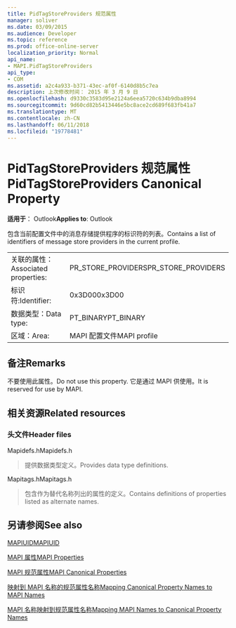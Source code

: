 ```yaml
---
title: PidTagStoreProviders 规范属性
manager: soliver
ms.date: 03/09/2015
ms.audience: Developer
ms.topic: reference
ms.prod: office-online-server
localization_priority: Normal
api_name:
- MAPI.PidTagStoreProviders
api_type:
- COM
ms.assetid: a2c4a933-b371-43ec-af0f-6140d8b5c7ea
description: 上次修改时间： 2015 年 3 月 9 日
ms.openlocfilehash: d9330c3583d95e2124a6eea5720c634b9dba8994
ms.sourcegitcommit: 9d60cd82b5413446e5bc8ace2cd689f683fb41a7
ms.translationtype: MT
ms.contentlocale: zh-CN
ms.lasthandoff: 06/11/2018
ms.locfileid: "19778481"
---
```

# <a name="pidtagstoreproviders-canonical-property"></a><span data-ttu-id="5b8e4-103">PidTagStoreProviders 规范属性</span><span class="sxs-lookup"><span data-stu-id="5b8e4-103">PidTagStoreProviders Canonical Property</span></span>

  
  
<span data-ttu-id="5b8e4-104">**适用于**： Outlook</span><span class="sxs-lookup"><span data-stu-id="5b8e4-104">**Applies to**: Outlook</span></span> 
  
<span data-ttu-id="5b8e4-105">包含当前配置文件中的消息存储提供程序的标识符的列表。</span><span class="sxs-lookup"><span data-stu-id="5b8e4-105">Contains a list of identifiers of message store providers in the current profile.</span></span>
  
|||
|:-----|:-----|
|<span data-ttu-id="5b8e4-106">关联的属性：</span><span class="sxs-lookup"><span data-stu-id="5b8e4-106">Associated properties:</span></span>  <br/> |<span data-ttu-id="5b8e4-107">PR_STORE_PROVIDERS</span><span class="sxs-lookup"><span data-stu-id="5b8e4-107">PR_STORE_PROVIDERS</span></span>  <br/> |
|<span data-ttu-id="5b8e4-108">标识符:</span><span class="sxs-lookup"><span data-stu-id="5b8e4-108">Identifier:</span></span>  <br/> |<span data-ttu-id="5b8e4-109">0x3D00</span><span class="sxs-lookup"><span data-stu-id="5b8e4-109">0x3D00</span></span>  <br/> |
|<span data-ttu-id="5b8e4-110">数据类型：</span><span class="sxs-lookup"><span data-stu-id="5b8e4-110">Data type:</span></span>  <br/> |<span data-ttu-id="5b8e4-111">PT_BINARY</span><span class="sxs-lookup"><span data-stu-id="5b8e4-111">PT_BINARY</span></span>  <br/> |
|<span data-ttu-id="5b8e4-112">区域：</span><span class="sxs-lookup"><span data-stu-id="5b8e4-112">Area:</span></span>  <br/> |<span data-ttu-id="5b8e4-113">MAPI 配置文件</span><span class="sxs-lookup"><span data-stu-id="5b8e4-113">MAPI profile</span></span>  <br/> |
   
## <a name="remarks"></a><span data-ttu-id="5b8e4-114">备注</span><span class="sxs-lookup"><span data-stu-id="5b8e4-114">Remarks</span></span>

<span data-ttu-id="5b8e4-115">不要使用此属性。</span><span class="sxs-lookup"><span data-stu-id="5b8e4-115">Do not use this property.</span></span> <span data-ttu-id="5b8e4-116">它是通过 MAPI 供使用。</span><span class="sxs-lookup"><span data-stu-id="5b8e4-116">It is reserved for use by MAPI.</span></span>
  
## <a name="related-resources"></a><span data-ttu-id="5b8e4-117">相关资源</span><span class="sxs-lookup"><span data-stu-id="5b8e4-117">Related resources</span></span>

### <a name="header-files"></a><span data-ttu-id="5b8e4-118">头文件</span><span class="sxs-lookup"><span data-stu-id="5b8e4-118">Header files</span></span>

<span data-ttu-id="5b8e4-119">Mapidefs.h</span><span class="sxs-lookup"><span data-stu-id="5b8e4-119">Mapidefs.h</span></span>
  
> <span data-ttu-id="5b8e4-120">提供数据类型定义。</span><span class="sxs-lookup"><span data-stu-id="5b8e4-120">Provides data type definitions.</span></span>
    
<span data-ttu-id="5b8e4-121">Mapitags.h</span><span class="sxs-lookup"><span data-stu-id="5b8e4-121">Mapitags.h</span></span>
  
> <span data-ttu-id="5b8e4-122">包含作为替代名称列出的属性的定义。</span><span class="sxs-lookup"><span data-stu-id="5b8e4-122">Contains definitions of properties listed as alternate names.</span></span>
    
## <a name="see-also"></a><span data-ttu-id="5b8e4-123">另请参阅</span><span class="sxs-lookup"><span data-stu-id="5b8e4-123">See also</span></span>



[<span data-ttu-id="5b8e4-124">MAPIUID</span><span class="sxs-lookup"><span data-stu-id="5b8e4-124">MAPIUID</span></span>](mapiuid.md)


[<span data-ttu-id="5b8e4-125">MAPI 属性</span><span class="sxs-lookup"><span data-stu-id="5b8e4-125">MAPI Properties</span></span>](mapi-properties.md)
  
[<span data-ttu-id="5b8e4-126">MAPI 规范属性</span><span class="sxs-lookup"><span data-stu-id="5b8e4-126">MAPI Canonical Properties</span></span>](mapi-canonical-properties.md)
  
[<span data-ttu-id="5b8e4-127">映射到 MAPI 名称的规范属性名称</span><span class="sxs-lookup"><span data-stu-id="5b8e4-127">Mapping Canonical Property Names to MAPI Names</span></span>](mapping-canonical-property-names-to-mapi-names.md)
  
[<span data-ttu-id="5b8e4-128">MAPI 名称映射到规范属性名称</span><span class="sxs-lookup"><span data-stu-id="5b8e4-128">Mapping MAPI Names to Canonical Property Names</span></span>](mapping-mapi-names-to-canonical-property-names.md)

